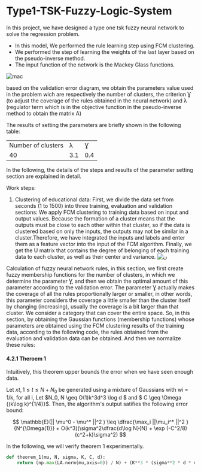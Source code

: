 # Type1-TSK-Fuzzy-Logic-System
In this project, we have designed a type one tsk fuzzy neural network to solve the regression problem.
- In this model, We performed the rule learning step using FCM clustering.
- We performed the step of learning the weights of the last layer based on the pseudo-inverse method.
- The input function of the network is the Mackey Glass functions.

![mac](https://user-images.githubusercontent.com/115353236/200356432-d7d5f0cc-a742-44c0-827e-b99fe4401e49.PNG)


based on the validation error diagram, we obtain the parameters value used in the problem wich are respectively the number of clusters, the criterion Ɣ (to adjust the coverage of the rules obtained in the neural network) and λ (regulator term which is in the objective function in the pseudo-inverse method to obtain the matrix A)

The results of setting the parameters are briefly shown in the following table:

<table>
  <tr>
    <td>Number of clusters</td>
    <td>λ</td>
    <td>Ɣ</td>
  </tr>
  <tr>
    <td>40</td>
    <td>3.1</td>
    <td>0.4</td>
  </tr>
</table>
  
In the following, the details of the steps and results of the parameter setting section are explained
 in detail.


Work steps:
1. Clustering of educational data:
First, we divide the data set from seconds (1 to 1500) into three training, evaluation and validation sections:
We apply FCM clustering to training data based on input and output values. Because the formation of a cluster means that the outputs
must be close to each other within that cluster, so if the data is clustered based on only the inputs, the outputs may not be similar
in a cluster.Therefore, we have integrated the inputs and labels and enter them as a feature vector into the input of the FCM algorithm.
Finally, we get the U matrix that contains the degree of belonging of each training data to each cluster, as well as their center and variance.
![ن](https://user-images.githubusercontent.com/115353236/200360717-3327c779-ef33-429d-99c1-9c9697703c5a.PNG)


Calculation of fuzzy neural network rules, in this section, we first create fuzzy membership functions for the number of clusters, in which we determine the parameter Ɣ, and then we obtain the optimal amount of this parameter according to the validation error.
The parameter Ɣ actually makes the coverage of all the rules proportionally larger or smaller, in other words, this parameter considers the coverage a little smaller than the cluster itself by changing (increasing), usually the coverage is a bit larger than that cluster. We consider a category that can cover the entire space.
So, in this section, by obtaining the Gaussian functions (membership functions) whose parameters are obtained using the FCM clustering results of the training data, according to the following code, the rules obtained from the evaluation and validation data can be obtained.
And then we normalize these rules:


#### 4.2.1 Theroem 1
Intuitively, this theorem upper bounds the error when we have seen enough data. <br>

Let $xt, 1 \leq t \leq N + N_0$ be generated using a mixture of Gaussians  with wi = 1/k,
for all i,  Let $N_0, N \geq  O(1)k^3d^3 \log d $ and $ C \geq \Omega {(k\log k)^{1/4}}$. Then, the algorithm's output satifies the following error bound:

$$ \mathbb{E}(|| \mu^0 - \mu^* ||^2 ) \leq \dfrac{\max_i  ||\mu_i^* ||^2 }{N^{\Omega(1)}} + O(k^3)(\sigma^2\dfrac{d\log N}{N} + \exp (-C^2/8)(c^2+k)\sigma^2) $$

In the following, we will verify theorem 1 experimentally.

```python
def theorem_1(mu, N, sigma, K, C, d):
    return (np.max(LA.norm(mu,axis=0)) / N) + (K**3 * (sigma**2 * d * np.log(N) / N) + np.exp(-C**2 / 8) * (C**2 + K)* sigma**2)
```
    

